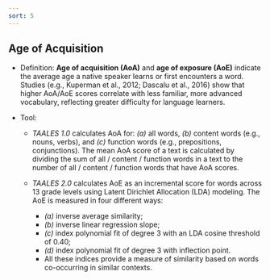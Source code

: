 ```yaml
---
sort: 5
---
```


## Age of Acquisition

- Definition: **Age of acquisition (AoA)** and **age of exposure (AoE)** indicate the average age a native speaker learns or first encounters a word. Studies (e.g., Kuperman et al., 2012; Dascalu et al., 2016) show that higher AoA/AoE scores correlate with less familiar, more advanced vocabulary, reflecting greater difficulty for language learners.

- Tool: 
	- *TAALES 1.0* calculates AoA for: *(a)* all words, *(b)* content words (e.g., nouns, verbs), and *(c)* function words (e.g., prepositions, conjunctions). The mean AoA score of a text is calculated by dividing the sum of all / content / function words in a text to the number of all / content / function words that have AoA scores.

	- *TAALES 2.0*  calculates AoE as an incremental score for words across 13 grade levels using Latent Dirichlet Allocation (LDA) modeling. The AoE is measured in four different ways: 
		- *(a)* inverse average similarity; 
		- *(b)* inverse linear regression slope; 
		- *(c)* index polynomial fit of degree 3 with an LDA cosine threshold of 0.40; 
		- *(d)* index polynomial fit of degree 3 with inflection point. 
		- All these indices provide a measure of similarity based on words co-occurring in similar contexts.

